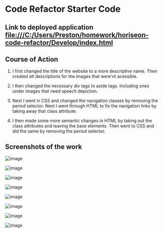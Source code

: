 # Code Refactor Starter Code

## Link to deployed application [file:///C:/Users/Preston/homework/horiseon-code-refactor/Develop/index.html](url)

## Course of Action

1. I first changed the title of the website to a more descriptive name. Then created alt descriptions for the images that were'nt acessible.

2. I then changed the necessary div tags to aside tags. Including ones under images that need speech depiction.

3. Next I went in CSS and changed the navigation classes by removing the period selector. Next I went through HTML to fix the navigation links by taking away that class attribute.

4. I then made some more semantic changes in HTML by taking out the class attributes and leaving the base elements. Then went to CSS and did the same by removing the period selector.


## Screenshots of the work
![image](https://user-images.githubusercontent.com/113738082/191899543-4c212781-70c2-42ca-a339-63b974c25df0.png)

![image](https://user-images.githubusercontent.com/113738082/191899633-909288d9-2d3f-4a8f-b49a-e20c041958b2.png)

![image](https://user-images.githubusercontent.com/113738082/191899695-c0c48ab7-b966-4520-ab0f-d09a42aaa3a9.png)

![image](https://user-images.githubusercontent.com/113738082/191899741-e2dc0966-e7b5-4eb9-9915-701cd3640e83.png)

![image](https://user-images.githubusercontent.com/113738082/191899783-15517455-be76-4f48-b0e5-c27916d9d4eb.png)

![image](https://user-images.githubusercontent.com/113738082/191899819-7cfc6460-dd8f-4086-994c-96aad3f4950e.png)

![image](https://user-images.githubusercontent.com/113738082/191899870-2489e791-816e-4448-bf47-9a8ad6acb7ac.png)

![image](https://user-images.githubusercontent.com/113738082/191899918-93650457-d0c7-4c2c-8c9e-1d8f76f4b438.png)
